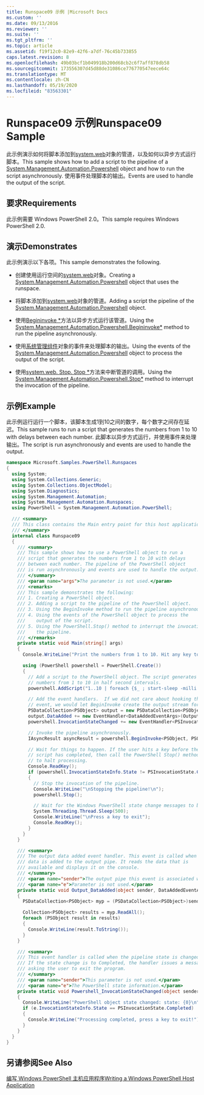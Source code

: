 ```yaml
---
title: Runspace09 示例 |Microsoft Docs
ms.custom: ''
ms.date: 09/13/2016
ms.reviewer: ''
ms.suite: ''
ms.tgt_pltfrm: ''
ms.topic: article
ms.assetid: f19f12c0-82e9-42f6-a7df-76c45b733855
caps.latest.revision: 8
ms.openlocfilehash: 49b03bcf1b049918b200d68cb2c6f7aff878db58
ms.sourcegitcommit: 173556307d45d88de31086ce776770547eece64c
ms.translationtype: MT
ms.contentlocale: zh-CN
ms.lasthandoff: 05/19/2020
ms.locfileid: "83563301"
---
```

# <a name="runspace09-sample"></a><span data-ttu-id="d2bcf-102">Runspace09 示例</span><span class="sxs-lookup"><span data-stu-id="d2bcf-102">Runspace09 Sample</span></span>

<span data-ttu-id="d2bcf-103">此示例演示如何将脚本添加到[system.web](/dotnet/api/system.management.automation.powershell)对象的管道，以及如何以异步方式运行脚本。</span><span class="sxs-lookup"><span data-stu-id="d2bcf-103">This sample shows how to add a script to the pipeline of a [System.Management.Automation.Powershell](/dotnet/api/system.management.automation.powershell) object and how to run the script asynchronously.</span></span> <span data-ttu-id="d2bcf-104">使用事件处理脚本的输出。</span><span class="sxs-lookup"><span data-stu-id="d2bcf-104">Events are used to handle the output of the script.</span></span>

## <a name="requirements"></a><span data-ttu-id="d2bcf-105">要求</span><span class="sxs-lookup"><span data-stu-id="d2bcf-105">Requirements</span></span>

<span data-ttu-id="d2bcf-106">此示例需要 Windows PowerShell 2.0。</span><span class="sxs-lookup"><span data-stu-id="d2bcf-106">This sample requires Windows PowerShell 2.0.</span></span>

## <a name="demonstrates"></a><span data-ttu-id="d2bcf-107">演示</span><span class="sxs-lookup"><span data-stu-id="d2bcf-107">Demonstrates</span></span>

<span data-ttu-id="d2bcf-108">此示例演示以下各项。</span><span class="sxs-lookup"><span data-stu-id="d2bcf-108">This sample demonstrates the following.</span></span>

- <span data-ttu-id="d2bcf-109">创建使用运行空间的[system.web](/dotnet/api/system.management.automation.powershell)对象。</span><span class="sxs-lookup"><span data-stu-id="d2bcf-109">Creating a [System.Management.Automation.Powershell](/dotnet/api/system.management.automation.powershell) object that uses the runspace.</span></span>

- <span data-ttu-id="d2bcf-110">将脚本添加到[system.web](/dotnet/api/system.management.automation.powershell)对象的管道。</span><span class="sxs-lookup"><span data-stu-id="d2bcf-110">Adding a script the pipeline of the [System.Management.Automation.Powershell](/dotnet/api/system.management.automation.powershell) object.</span></span>

- <span data-ttu-id="d2bcf-111">使用[Begininvoke \*](/dotnet/api/System.Management.Automation.PowerShell.BeginInvoke)方法以异步方式运行该管道。</span><span class="sxs-lookup"><span data-stu-id="d2bcf-111">Using the [System.Management.Automation.Powershell.Begininvoke\*](/dotnet/api/System.Management.Automation.PowerShell.BeginInvoke) method to run the pipeline asynchronously.</span></span>

- <span data-ttu-id="d2bcf-112">使用[系统管理组件](/dotnet/api/system.management.automation.powershell)对象的事件来处理脚本的输出。</span><span class="sxs-lookup"><span data-stu-id="d2bcf-112">Using the events of the [System.Management.Automation.Powershell](/dotnet/api/system.management.automation.powershell) object to process the output of the script.</span></span>

- <span data-ttu-id="d2bcf-113">使用[system.web. Stop. Stop \*](/dotnet/api/System.Management.Automation.PowerShell.Stop)方法来中断管道的调用。</span><span class="sxs-lookup"><span data-stu-id="d2bcf-113">Using the [System.Management.Automation.Powershell.Stop\*](/dotnet/api/System.Management.Automation.PowerShell.Stop) method to interrupt the invocation of the pipeline.</span></span>

## <a name="example"></a><span data-ttu-id="d2bcf-114">示例</span><span class="sxs-lookup"><span data-stu-id="d2bcf-114">Example</span></span>

<span data-ttu-id="d2bcf-115">此示例运行运行一个脚本，该脚本生成1到10之间的数字，每个数字之间存在延迟。</span><span class="sxs-lookup"><span data-stu-id="d2bcf-115">This sample runs to run a script that generates the numbers from 1 to 10 with delays between each number.</span></span> <span data-ttu-id="d2bcf-116">此脚本以异步方式运行，并使用事件来处理输出。</span><span class="sxs-lookup"><span data-stu-id="d2bcf-116">The script is run asynchronously and events are used to handle the output.</span></span>

```csharp
namespace Microsoft.Samples.PowerShell.Runspaces
{
  using System;
  using System.Collections.Generic;
  using System.Collections.ObjectModel;
  using System.Diagnostics;
  using System.Management.Automation;
  using System.Management.Automation.Runspaces;
  using PowerShell = System.Management.Automation.PowerShell;

  /// <summary>
  /// This class contains the Main entry point for this host application.
  /// </summary>
  internal class Runspace09
  {
    /// <summary>
    /// This sample shows how to use a PowerShell object to run a
    /// script that generates the numbers from 1 to 10 with delays
    /// between each number. The pipeline of the PowerShell object
    /// is run asynchronously and events are used to handle the output.
    /// </summary>
    /// <param name="args">The parameter is not used.</param>
    /// <remarks>
    /// This sample demonstrates the following:
    /// 1. Creating a PowerShell object.
    /// 2. Adding a script to the pipeline of the PowerShell object.
    /// 3. Using the BeginInvoke method to run the pipeline asynchronously.
    /// 4. Using the events of the PowerShell object to process the
    ///    output of the script.
    /// 5. Using the PowerShell.Stop() method to interrupt the invocation of
    ///    the pipeline.
    /// </remarks>
    private static void Main(string[] args)
    {
      Console.WriteLine("Print the numbers from 1 to 10. Hit any key to halt processing\n");

      using (PowerShell powershell = PowerShell.Create())
      {
        // Add a script to the PowerShell object. The script generates the
        // numbers from 1 to 10 in half second intervals.
        powershell.AddScript("1..10 | foreach {$_ ; start-sleep -milli 500}");

        // Add the event handlers.  If we did not care about hooking the DataAdded
        // event, we would let BeginInvoke create the output stream for us.
        PSDataCollection<PSObject> output = new PSDataCollection<PSObject>();
        output.DataAdded += new EventHandler<DataAddedEventArgs>(Output_DataAdded);
        powershell.InvocationStateChanged += new EventHandler<PSInvocationStateChangedEventArgs>(Powershell_InvocationStateChanged);

        // Invoke the pipeline asynchronously.
        IAsyncResult asyncResult = powershell.BeginInvoke<PSObject, PSObject>(null, output);

        // Wait for things to happen. If the user hits a key before the
        // script has completed, then call the PowerShell Stop() method
        // to halt processing.
        Console.ReadKey();
        if (powershell.InvocationStateInfo.State != PSInvocationState.Completed)
        {
          // Stop the invocation of the pipeline.
          Console.WriteLine("\nStopping the pipeline!\n");
          powershell.Stop();

          // Wait for the Windows PowerShell state change messages to be displayed.
          System.Threading.Thread.Sleep(500);
          Console.WriteLine("\nPress a key to exit");
          Console.ReadKey();
        }
      }
    }

    /// <summary>
    /// The output data added event handler. This event is called when
    /// data is added to the output pipe. It reads the data that is
    /// available and displays it on the console.
    /// </summary>
    /// <param name="sender">The output pipe this event is associated with.</param>
    /// <param name="e">Parameter is not used.</param>
    private static void Output_DataAdded(object sender, DataAddedEventArgs e)
    {
      PSDataCollection<PSObject> myp = (PSDataCollection<PSObject>)sender;

      Collection<PSObject> results = myp.ReadAll();
      foreach (PSObject result in results)
      {
        Console.WriteLine(result.ToString());
      }
    }

    /// <summary>
    /// This event handler is called when the pipeline state is changed.
    /// If the state change is to Completed, the handler issues a message
    /// asking the user to exit the program.
    /// </summary>
    /// <param name="sender">This parameter is not used.</param>
    /// <param name="e">The PowerShell state information.</param>
    private static void Powershell_InvocationStateChanged(object sender, PSInvocationStateChangedEventArgs e)
    {
      Console.WriteLine("PowerShell object state changed: state: {0}\n", e.InvocationStateInfo.State);
      if (e.InvocationStateInfo.State == PSInvocationState.Completed)
      {
        Console.WriteLine("Processing completed, press a key to exit!");
      }
    }
  }
}
```

## <a name="see-also"></a><span data-ttu-id="d2bcf-117">另请参阅</span><span class="sxs-lookup"><span data-stu-id="d2bcf-117">See Also</span></span>

[<span data-ttu-id="d2bcf-118">编写 Windows PowerShell 主机应用程序</span><span class="sxs-lookup"><span data-stu-id="d2bcf-118">Writing a Windows PowerShell Host Application</span></span>](./writing-a-windows-powershell-host-application.md)
